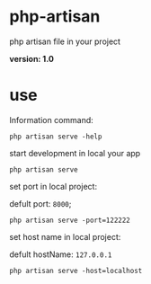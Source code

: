 # php-artisan
php artisan file in your project

**version: 1.0**

# use

Information command:

`php artisan serve -help`

start development in local your app

`php artisan serve`

set port in local project:

defult port: `8000`;

`php artisan serve -port=122222`

set host name in local project:

defult hostName: `127.0.0.1`

`php artisan serve -host=localhost`
